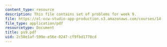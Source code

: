 ```yaml
---
content_type: resource
description: This file contains set of problems for week 9.
file: https://ol-ocw-studio-app-production.s3.amazonaws.com/courses/14-30-introduction-to-statistical-method-in-economics-spring-2006/2c58e1af599ee56e0247cf9fbd1770cd_ps9.pdf
file_type: application/pdf
resourcetype: Document
title: ps9.pdf
uid: 2c58e1af-599e-e56e-0247-cf9fbd1770cd
---
```

